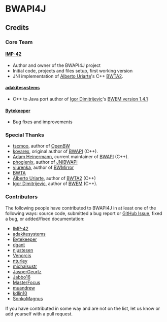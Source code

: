 # BWAPI4J

## Credits

### Core Team

#### [IMP-42](https://github.com/IMP-42)

* Author and owner of the BWAPI4J project
* Initial code, projects and files setup, first working version
* JNI implementation of [Alberto Uriarte](https://bitbucket.org/auriarte/)'s C++ [BWTA2](https://bitbucket.org/auriarte/bwta2).

#### [adakitesystems](https://github.com/adakitesystems)

* C++ to Java port author of [Igor Dimitrijevic](http://bwem.sourceforge.net/about.html)'s [BWEM version 1.4.1](http://bwem.sourceforge.net/)

#### [Bytekeeper](https://github.com/Bytekeeper)

* Bug fixes and improvements

### Special Thanks

* [tscmoo](https://github.com/tscmoo), author of [OpenBW](https://github.com/OpenBW/openbw)
* [kovarex](https://github.com/kovarex), original author of [BWAPI](https://github.com/bwapi/bwapi) (C++).
* [Adam Heinermann](https://github.com/heinermann), current maintainer of [BWAPI](https://github.com/bwapi/bwapi) (C++).
* [phoglenix](https://github.com/phoglenix), author of [JNIBWAPI](https://github.com/JNIBWAPI/JNIBWAPI)
* [vjurenka](https://github.com/vjurenka), author of [BWMirror](https://github.com/vjurenka/BWMirror)
* [BWTA](https://code.google.com/archive/p/bwta/)
* [Alberto Uriarte](https://bitbucket.org/auriarte/), author of [BWTA2](https://bitbucket.org/auriarte/bwta2) (C++)
* [Igor Dimitrijevic](http://bwem.sourceforge.net/about.html), author of [BWEM](http://bwem.sourceforge.net/) (C++).

### Contributors

The following people have contributed to BWAPI4J in at least one of the following ways: source code, submitted a bug report or [GitHub Issue](https://github.com/OpenBW/BWAPI4J/issues), fixed a bug, or added/fixed documentation:

* [IMP-42](https://github.com/IMP-42)
* [adakitesystems](https://github.com/adakitesystems)
* [Bytekeeper](https://github.com/Bytekeeper)
* [dgant](https://github.com/dgant)
* [njustesen](https://github.com/njustesen)
* [Venorcis](https://github.com/Venorcis)
* [nturley](https://github.com/nturley)
* [michalsustr](https://github.com/michalsustr)
* [JasperGeurtz](https://github.com/JasperGeurtz)
* [Jabbo16](https://github.com/Jabbo16)
* [MasterFocus](https://github.com/MasterFocus)
* [muandrew](https://github.com/muandrew)
* [kdlin10](https://github.com/kdlin10)
* [SonkoMagnus](https://github.com/SonkoMagnus)

If you have contributed in some way and are not on the list, let us know or add yourself with a pull request.
